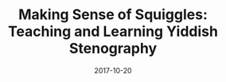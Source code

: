 ---
title: "Making Sense of Squiggles: Teaching and Learning Yiddish Stenography"
collection: publications
category: interview
permalink: /publication/2017-10-20-stenography
excerpt: 'Stenography is by its very nature ephemeral: if few typed manuscripts of published works have been preserved, even fewer of the first transcribed drafts have survived. But published educational materials illuminate the trends of linguistic assimilation as they played out in Yiddish stenographic theory and practice.'
date: 2017-10-20
venue: 'In geveb'
paperurl: 'https://ingeveb.org/blog/making-sense-of-squiggles-teaching-and-learning-yiddish-stenography'
citation: 'Hoffenberg, Elena. “Making Sense of Squiggles: Teaching and Learning Yiddish Stenography.” *In geveb* (October 2017):'
---